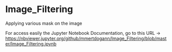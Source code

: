 # Image_Filtering
Applying various mask on the image

For access easily the Jupyter Notebook Documentation, go to this URL -> https://nbviewer.jupyter.org/github/mmertdogann/Image_Filtering/blob/master/Image_Filtering.ipynb
